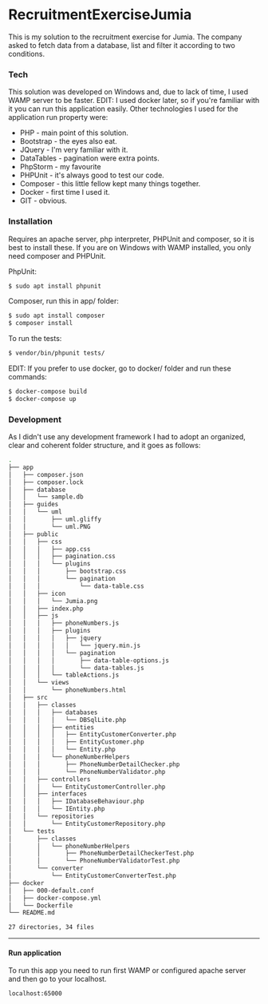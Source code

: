 # RecruitmentExerciseJumia

This is my solution to the recruitment exercise for Jumia.
The company asked to fetch data from a database, list and filter it according to two conditions.

### Tech

This solution was developed on Windows and, due to lack of time, I used WAMP server to be faster.
EDIT: I used docker later, so if you're familiar with it you can run this application easily.
Other technologies I used for the application run property were:

* PHP - main point of this solution.
* Bootstrap - the eyes also eat.
* JQuery - I'm very familiar with it.
* DataTables - pagination were extra points.
* PhpStorm - my favourite 
* PHPUnit - it's always good to test our code.
* Composer - this little fellow kept many things together.
* Docker - first time I used it.
* GIT - obvious.


### Installation

Requires an apache server, php interpreter, PHPUnit and composer, so it is best to install these. 
If you are on Windows with WAMP installed, you only need composer and PHPUnit.

PhpUnit:
```sh
$ sudo apt install phpunit
```

Composer, run this in app/ folder:
```sh
$ sudo apt install composer
$ composer install
```

To run the tests: 

```sh
$ vendor/bin/phpunit tests/
```

EDIT: If you prefer to use docker, go to docker/ folder and run these commands:

```sh
$ docker-compose build
$ docker-compose up
```

### Development

As I didn't use any development framework I had to adopt an organized, clear and coherent folder structure, and it goes as follows:

```bash
.
├── app
│   ├── composer.json
│   ├── composer.lock
│   ├── database
│   │   └── sample.db
│   ├── guides
│   │   └── uml
│   │       ├── uml.gliffy
│   │       └── uml.PNG
│   ├── public
│   │   ├── css
│   │   │   ├── app.css
│   │   │   ├── pagination.css
│   │   │   └── plugins
│   │   │       ├── bootstrap.css
│   │   │       └── pagination
│   │   │           └── data-table.css
│   │   ├── icon
│   │   │   └── Jumia.png
│   │   ├── index.php
│   │   ├── js
│   │   │   ├── phoneNumbers.js
│   │   │   ├── plugins
│   │   │   │   ├── jquery
│   │   │   │   │   └── jquery.min.js
│   │   │   │   └── pagination
│   │   │   │       ├── data-table-options.js
│   │   │   │       └── data-tables.js
│   │   │   └── tableActions.js
│   │   └── views
│   │       └── phoneNumbers.html
│   ├── src
│   │   ├── classes
│   │   │   ├── databases
│   │   │   │   └── DBSqlLite.php
│   │   │   ├── entities
│   │   │   │   ├── EntityCustomerConverter.php
│   │   │   │   ├── EntityCustomer.php
│   │   │   │   └── Entity.php
│   │   │   └── phoneNumberHelpers
│   │   │       ├── PhoneNumberDetailChecker.php
│   │   │       └── PhoneNumberValidator.php
│   │   ├── controllers
│   │   │   └── EntityCustomerController.php
│   │   ├── interfaces
│   │   │   ├── IDatabaseBehaviour.php
│   │   │   └── IEntity.php
│   │   └── repositories
│   │       └── EntityCustomerRepository.php
│   └── tests
│       ├── classes
│       │   └── phoneNumberHelpers
│       │       ├── PhoneNumberDetailCheckerTest.php
│       │       └── PhoneNumberValidatorTest.php
│       └── converter
│           └── EntityCustomerConverterTest.php
├── docker
│   ├── 000-default.conf
│   ├── docker-compose.yml
│   └── Dockerfile
└── README.md

27 directories, 34 files

```
---

#### Run application
To run this app you need to run first WAMP or configured apache server and then go to your localhost.

```sh
localhost:65000
```
